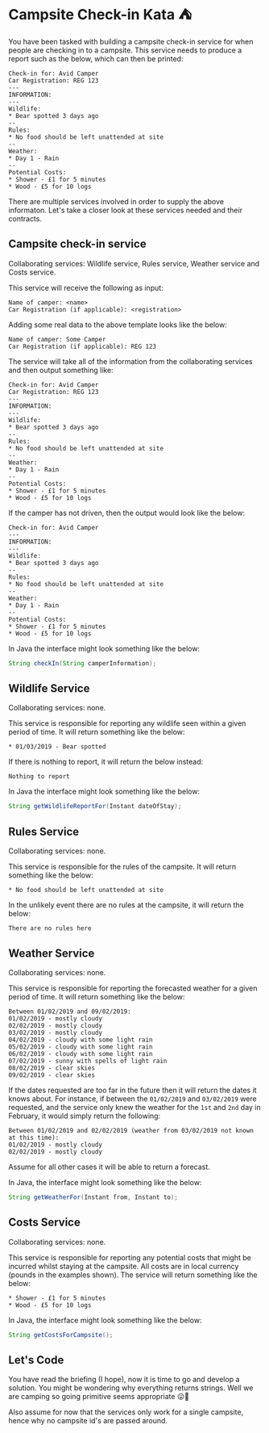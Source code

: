 # Campsite Check-in Kata :tent:

You have been tasked with building a campsite check-in service for when people are checking in to a campsite. This service needs to produce a report such as the below, which can then be printed:

```
Check-in for: Avid Camper
Car Registration: REG 123
---
INFORMATION:
---
Wildlife:
* Bear spotted 3 days ago
--
Rules:
* No food should be left unattended at site
--
Weather:
* Day 1 - Rain
--
Potential Costs:
* Shower - £1 for 5 minutes
* Wood - £5 for 10 logs
```

There are multiple services involved in order to supply the above informaton. Let's take a closer look at these services needed and their contracts.

## Campsite check-in service

Collaborating services: Wildlife service, Rules service, Weather service and Costs service.

This service will receive the following as input:

```
Name of camper: <name>
Car Registration (if applicable): <registration>
```

Adding some real data to the above template looks like the below:

```
Name of camper: Some Camper
Car Registration (if applicable): REG 123
```

The service will take all of the information from the collaborating services and then output something like:

```
Check-in for: Avid Camper
Car Registration: REG 123
---
INFORMATION:
---
Wildlife:
* Bear spotted 3 days ago
--
Rules:
* No food should be left unattended at site
--
Weather:
* Day 1 - Rain
--
Potential Costs:
* Shower - £1 for 5 minutes
* Wood - £5 for 10 logs
```

If the camper has not driven, then the output would look like the below:

```
Check-in for: Avid Camper
---
INFORMATION:
---
Wildlife:
* Bear spotted 3 days ago
--
Rules:
* No food should be left unattended at site
--
Weather:
* Day 1 - Rain
--
Potential Costs:
* Shower - £1 for 5 minutes
* Wood - £5 for 10 logs
```

In Java the interface might look something like the below:

```java
String checkIn(String camperInformation);
```

## Wildlife Service

Collaborating services: none.

This service is responsible for reporting any wildlife seen within a given period of time. It will return something like the below:

```
* 01/03/2019 - Bear spotted
```

If there is nothing to report, it will return the below instead:

```
Nothing to report
```

In Java the interface might look something like the below:

```java
String getWildlifeReportFor(Instant dateOfStay);
```

## Rules Service

Collaborating services: none.

This service is responsible for the rules of the campsite. It will return something like the below:

```
* No food should be left unattended at site
```

In the unlikely event there are no rules at the campsite, it will return the below:

```
There are no rules here
```

## Weather Service

Collaborating services: none.

This service is responsible for reporting the forecasted weather for a given period of time. It will return something like the below:

```
Between 01/02/2019 and 09/02/2019:
01/02/2019 - mostly cloudy
02/02/2019 - mostly cloudy
03/02/2019 - mostly cloudy
04/02/2019 - cloudy with some light rain
05/02/2019 - cloudy with some light rain
06/02/2019 - cloudy with some light rain
07/02/2019 - sunny with spells of light rain
08/02/2019 - clear skies
09/02/2019 - clear skies
```

If the dates requested are too far in the future then it will return the dates it knows about. For instance, if between the `01/02/2019` and `03/02/2019` were requested, and the service only knew the weather for the `1st` and `2nd` day in February, it would simply return the following:

```
Between 01/02/2019 and 02/02/2019 (weather from 03/02/2019 not known at this time):
01/02/2019 - mostly cloudy
02/02/2019 - mostly cloudy
```

Assume for all other cases it will be able to return a forecast.

In Java, the interface might look something like the below:

```java
String getWeatherFor(Instant from, Instant to);
```

## Costs Service

Collaborating services: none.

This service is responsible for reporting any potential costs that might be incurred whilst staying at the campsite. All costs are in local currency (pounds in the examples shown). The service will return something like the below:

```
* Shower - £1 for 5 minutes
* Wood - £5 for 10 logs
```

In Java, the interface might look something like the below:

```java
String getCostsForCampsite();
```

## Let's Code

You have read the briefing (I hope), now it is time to go and develop a solution. You might be wondering why everything returns strings. Well we are camping so going primitive seems appropriate :stuck_out_tongue::drum:

Also assume for now that the services only work for a single campsite, hence why no campsite id's are passed around.